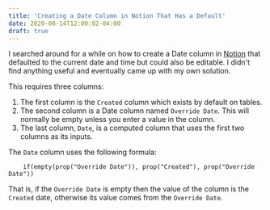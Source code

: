 ```yaml
---
title: 'Creating a Date Column in Notion That Has a Default'
date: 2020-08-14T12:00:02-04:00
draft: true
---
```


I searched around for a while on how to create a Date column in
[Notion](https://notion.so) that defaulted to the current date and time but
could also be editable. I didn't find anything useful and eventually came up
with my own solution.

This requires three columns:

1.  The first column is the `Created` column which exists by default on tables.
1.  The second column is a Date column named `Override Date`. This will normally
    be empty unless you enter a value in the column.
1.  The last column, `Date`, is a computed column that uses the first two
    columns as its inputs.

The `Date` column uses the following formula:

        if(empty(prop("Override Date")), prop("Created"), prop("Override Date"))

That is, if the `Override Date` is empty then the value of the column is the `Created` date, otherwise its value comes from the `Override Date`.
